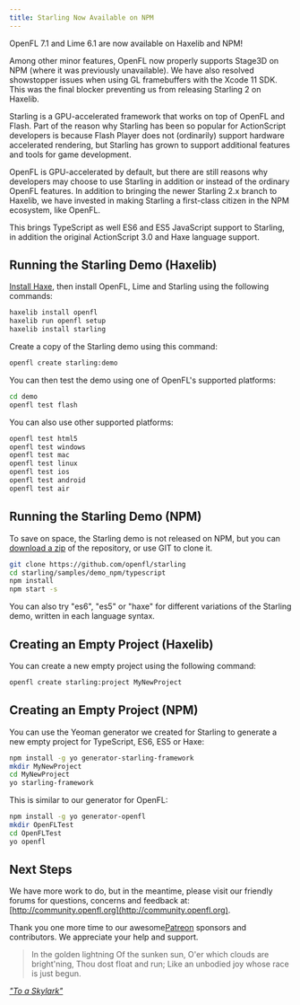 ```yaml
---
title: Starling Now Available on NPM
---
```


OpenFL 7.1 and Lime 6.1 are now available on Haxelib and NPM!

Among other minor features, OpenFL now properly supports Stage3D on NPM (where it was previously unavailable). We have also resolved showstopper issues when using GL framebuffers with the Xcode 11 SDK. This was the final blocker preventing us from releasing Starling 2 on Haxelib.

Starling is a GPU-accelerated framework that works on top of OpenFL and Flash. Part of the reason why Starling has been so popular for ActionScript developers is because Flash Player does not (ordinarily) support hardware accelerated rendering, but Starling has grown to support additional features and tools for game development.

OpenFL is GPU-accelerated by default, but there are still reasons why developers may choose to use Starling in addition or instead of the ordinary OpenFL features. In addition to bringing the newer Starling 2.x branch to Haxelib, we have invested in making Starling a first-class citizen in the NPM ecosystem, like OpenFL.

This brings TypeScript as well ES6 and ES5 JavaScript support to Starling, in addition the original ActionScript 3.0 and Haxe language support.

## Running the Starling Demo (Haxelib)

[Install Haxe](http://www.openfl.org/download), then install OpenFL, Lime and Starling using the following commands:

```bash
haxelib install openfl
haxelib run openfl setup
haxelib install starling
```

Create a copy of the Starling demo using this command:

```bash
openfl create starling:demo
```

You can then test the demo using one of OpenFL's supported platforms:

```bash
cd demo
openfl test flash
```

You can also use other supported platforms:

```bash
openfl test html5
openfl test windows
openfl test mac
openfl test linux
openfl test ios
openfl test android
openfl test air
```

## Running the Starling Demo (NPM)

To save on space, the Starling demo is not released on NPM, but you can [download a zip](https://github.com/openfl/starling/archive/master.zip) of the repository, or use GIT to clone it.

```bash
git clone https://github.com/openfl/starling
cd starling/samples/demo_npm/typescript
npm install
npm start -s
```

You can also try "es6", "es5" or "haxe" for different variations of the Starling demo, written in each language syntax.

## Creating an Empty Project (Haxelib)

You can create a new empty project using the following command:

```bash
openfl create starling:project MyNewProject
```

## Creating an Empty Project (NPM)

You can use the Yeoman generator we created for Starling to generate a new empty project for TypeScript, ES6, ES5 or Haxe:

```bash
npm install -g yo generator-starling-framework
mkdir MyNewProject
cd MyNewProject
yo starling-framework
```

This is similar to our generator for OpenFL:

```bash
npm install -g yo generator-openfl
mkdir OpenFLTest
cd OpenFLTest
yo openfl
```

## Next Steps

We have more work to do, but in the meantime, please visit our friendly forums for questions, concerns and feedback at: [http://community.openfl.org](http://community.openfl.org).

Thank you one more time to our awesome[Patreon](https://www.patreon.com/openfl) sponsors and contributors. We appreciate your help and support.

 > In the golden lightning 
Of the sunken sun, 
O'er which clouds are bright'ning, 
Thou dost float and run; 
Like an unbodied joy whose race is just begun. 
 
_["To a Skylark"](https://www.poetryfoundation.org/poems/45146/to-a-skylark)_